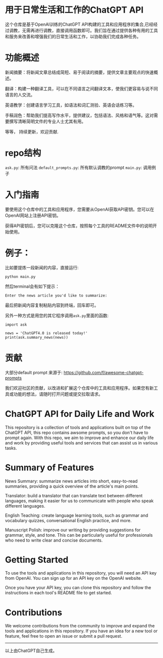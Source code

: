 # 用于日常生活和工作的ChatGPT API

这个仓库是基于OpenAI训练的ChatGPT API构建的工具和应用程序的集合,已经经过调教，无需再进行调教，直接调用函数即可。我们旨在通过提供各种有用的工具和服务来改善和增强我们的日常生活和工作，以协助我们完成各种任务。

# 功能概述

新闻摘要：将新闻文章总结成简短、易于阅读的摘要，提供文章主要观点的快速概述。

翻译：构建一种翻译工具，可以在不同语言之间翻译文本，使我们更容易与说不同语言的人交流。

英语教学：创建语言学习工具，如语法和词汇测验、英语会话练习等。

手稿润色：帮助我们提高写作水平，提供建议，包括语法、风格和语气等。这对需要撰写清晰简明文件的专业人士尤其有用。

等等， 持续更新，欢迎贡献.

# repo结构

`ask.py`: 所有问法
`default_prompts.py`: 所有默认调教的prompt
`main.py`: 调用例子

# 入门指南

要使用这个仓库中的工具和应用程序，您需要从OpenAI获取API密钥。您可以在OpenAI网站上注册API密钥。

获得API密钥后，您可以克隆这个仓库，按照每个工具的README文件中的说明开始使用。

# 例子：


比如要提炼一段新闻的内容，直接运行:
```
python main.py
```
然后terminal会有如下提示：
```
Enter the news article you'd like to summarize:
``` 
最后把新闻内容复制粘贴内容到终端，回车即可。

另外一种方式是用您的其它程序调用`ask.py`里面的函数:

```
import ask

news = 'ChatGPT4.0 is released today!'
print(ask.summary_news(news))

```


# 贡献
大部分default prompt 来源于: https://github.com/f/awesome-chatgpt-prompts

我们欢迎社区的贡献，以改进和扩展这个仓库中的工具和应用程序。如果您有新工具或功能的想法，请随时打开问题或提交拉取请求。


# ChatGPT API for Daily Life and Work
This repository is a collection of tools and applications built on top of the ChatGPT API, this repo contains awsome prompts, so you don't have to prompt again. With this repo, we aim to improve and enhance our daily life and work by providing useful tools and services that can assist us in various tasks.

# Summary of Features

News Summary: summarize news articles into short, easy-to-read summaries, providing a quick overview of the article's main points.

Translator: build a translator that can translate text between different languages, making it easier for us to communicate with people who speak different languages.

English Teaching: create language learning tools, such as grammar and vocabulary quizzes, conversational English practice, and more.

Manuscript Polish: improve our writing by providing suggestions for grammar, style, and tone. This can be particularly useful for professionals who need to write clear and concise documents.

# Getting Started

To use the tools and applications in this repository, you will need an API key from OpenAI. You can sign up for an API key on the OpenAI website.

Once you have your API key, you can clone this repository and follow the instructions in each tool's README file to get started.

# Contributions

We welcome contributions from the community to improve and expand the tools and applications in this repository. If you have an idea for a new tool or feature, feel free to open an issue or submit a pull request.

----
以上由ChatGPT自己生成。
